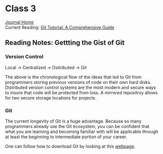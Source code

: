 # Class 3

[Journal Home](README.md)  
Current Reading: [Git Tutorial: A Comprehensive Guide](https://blog.udemy.com/git-tutorial-a-comprehensive-guide/)

## Reading Notes: Gettting the Gist of Git

### Version Control

Local -> Centralized -> Dsitributed -> Git

The above is the chronological flow of the ideas that led to Git from programmers storing previous versions of code on their own hard disks. Distributed version control systems are the most modern and secure ways to insure that code will be protected from loss. A *mirrored* repositroy allows for two secure storage locations for projects.

### Git

The current longevity of Git is a huge advantage. Because so many programmers already use the Git ecosystem, you can be confident that what you are learning and becoming familiar with will be applicable through at least the beginning to intermediate portion of your career.

One can follow how to download Git by looking at this [webpage](https://blog.udemy.com/git-tutorial-a-comprehensive-guide/).
